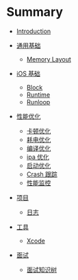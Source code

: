 # Summary

* [Introduction](README.md)
* [通用基础](Base/base.md)
    * [Memory Layout](Base/c_memory_layout.md)
  
* [iOS 基础](iOSBase/ios_base.md)
    * [Block](iOSBase/block.md)
    * [Runtime](iOSBase/runtime.md)
    * [Runloop](iOSBase/runloop.md)

* [性能优化](Optimize/optmize.md)
    * [卡顿优化](Optimize/fps_opt.md)
    * [耗电优化](Optimize/energy_opt.md)
    * [编译优化](Optimize/compile_opt.md)
    * [ipa 优化](Optimize/ipa_opt.md)
    * [启动优化](Optimize/launch_opt.md)
    * [Crash 跟踪](Optimize/crash_trace.md)
    * [性能监控](Optimize/performance_monitor.md)

* [项目]()
    * [日志](Project/log_system.md)

* [工具]()
    * [Xcode](Tools/xcode.md)

* [面试]()
    * [面试知识树](Interview/interview_list.md)
